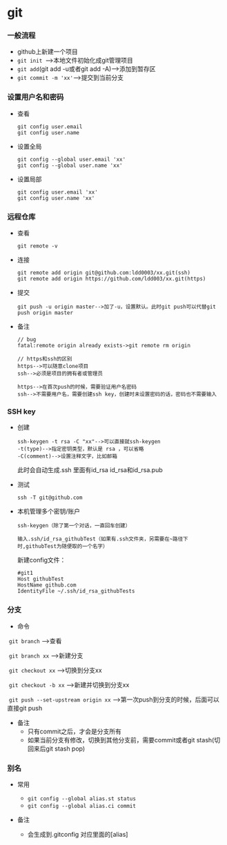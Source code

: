 # git

### 一般流程

* github上新建一个项目
* `git init `-->本地文件初始化成git管理项目
* `git add`(git add -u或者git add -A)-->添加到暂存区
* `git commit -m 'xx'`-->提交到当前分支

### 设置用户名和密码

* 查看

  ```
  git config user.email 
  git config user.name
  ```

* 设置全局

  ```
  git config --global user.email 'xx'
  git config --global user.name 'xx'
  ```

* 设置局部

  ```
  git config user.email 'xx'
  git config user.name 'xx'
  ```

### 远程仓库

* 查看

  ```
  git remote -v
  ```

* 连接

  ```
  git remote add origin git@github.com:ldd0003/xx.git(ssh)
  git remote add origin https://github.com/ldd003/xx.git(https)
  ```

* 提交

  ```
  git push -u origin master-->加了-u，设置默认。此时git push可以代替git push origin master
  ```

* 备注

  ```
  // bug
  fatal:remote origin already exists->git remote rm origin
  ```

  ```
  // https和ssh的区别
  https-->可以随意clone项目 
  ssh-->必须是项目的拥有者或管理员
  
  https-->在首次push的时候，需要验证用户名密码
  ssh-->不需要用户名，需要创建ssh key，创建时未设置密码的话，密码也不需要输入
  ```

### SSH key

* 创建

  ```
  ssh-keygen -t rsa -C "xx"-->可以直接就ssh-keygen
  -t(type)-->指定密钥类型，默认是 rsa ，可以省略
  -C(comment)-->设置注释文字，比如邮箱
  ```

  此时会自动生成.ssh 里面有id_rsa id_rsa和id_rsa.pub

* 测试

  ```
  ssh -T git@github.com
  ```

* 本机管理多个密钥/账户

  ```
  ssh-keygen（除了第一个对话，一直回车创建）
  
  输入.ssh/id_rsa_githubTest（如果有.ssh文件夹，另需要在~路径下时,githubTest为随便取的一个名字）
  ```

  新建config文件：

  ```
  #git1
  Host githubTest
  HostName github.com
  IdentityFile ~/.ssh/id_rsa_githubTests
  ```

### 分支

* 命令

​		`git branch` -->查看

​		`git branch xx` -->新建分支

​		`git checkout xx` -->切换到分支xx

​		`git checkout -b xx` -->新建并切换到分支xx

​		`git push --set-upstream origin xx` -->第一次push到分支的时候，后面可以直接git push

* 备注
  * 只有commit之后，才会是分支所有
  * 如果当前分支有修改，切换到其他分支前，需要commit或者git stash(切回来后git stash pop)

### 别名

* 常用
  * `git config --global alias.st status`
  * `git config --global alias.ci commit`

* 备注
  * 会生成到.gitconfig 对应里面的[alias]

